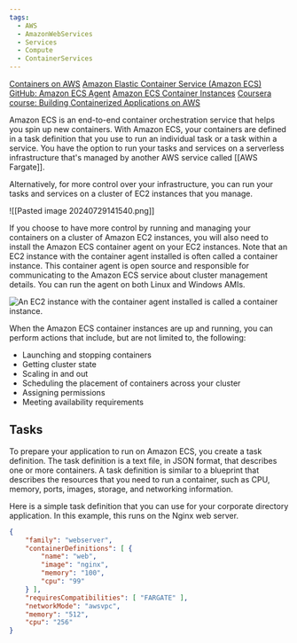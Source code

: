 ```yaml
---
tags:
  - AWS
  - AmazonWebServices
  - Services
  - Compute
  - ContainerServices
---
```


[Containers on AWS](https://aws.amazon.com/containers/services/)
[Amazon Elastic Container Service (Amazon ECS)](https://aws.amazon.com/ecs/)
[GitHub: Amazon ECS Agent](https://github.com/aws/amazon-ecs-agent)
[Amazon ECS Container Instances](https://docs.aws.amazon.com/AmazonECS/latest/developerguide/ECS_instances.html)
[Coursera course: Building Containerized Applications on AWS](https://www.coursera.org/learn/containerized-apps-on-aws)


Amazon ECS is an end-to-end container orchestration service that helps you spin up new containers. With Amazon ECS, your containers are defined in a task definition that you use to run an individual task or a task within a service. You have the option to run your tasks and services on 
a serverless infrastructure that's managed by another AWS service called [[AWS Fargate]]. 

Alternatively, for more control over your infrastructure, you can run your tasks and services on a cluster of EC2 instances that you manage.

![[Pasted image 20240729141540.png]]

If you choose to have more control by running and managing your containers on a cluster of Amazon EC2 instances, you will also need to install the Amazon ECS container agent on your EC2 instances. Note that an EC2 instance with the container agent installed is often called a container instance. This container agent is open source and responsible for communicating to the Amazon ECS service about cluster management details. You can run the agent on both Linux and Windows AMIs. 

![An EC2 instance with the container agent installed is called a container instance.](https://explore.skillbuilder.aws/files/a/w/aws_prod1_docebosaas_com/1722265200/iWP68hjrw6q_ADNOlBS5Ag/tincan/7b5246b3e4dcf41ee9510fd1863163b18f6b0358/assets/XbD8apMKo5wCAHO6_YiX8p1udFI_1rzlu.jpg)

When the Amazon ECS container instances are up and running, you can perform actions that include, but are not limited to, the following:

- Launching and stopping containers
- Getting cluster state
- Scaling in and out
- Scheduling the placement of containers across your cluster
- Assigning permissions
- Meeting availability requirements

## Tasks

To prepare your application to run on Amazon ECS, you create a task definition. The task definition is a text file, in JSON format, that describes one or more containers. A task definition is similar to a blueprint that describes the resources that you need to run a container, such as CPU, memory, ports, images, storage, and networking information.  
  
Here is a simple task definition that you can use for your corporate directory application. In this example, this runs on the Nginx web server.

```json
{
	"family": "webserver",
	"containerDefinitions": [ {
		"name": "web",
		"image": "nginx",
		"memory": "100",
		"cpu": "99"
	} ],
	"requiresCompatibilities": [ "FARGATE" ],
	"networkMode": "awsvpc",
	"memory": "512",
	"cpu": "256"
}
```